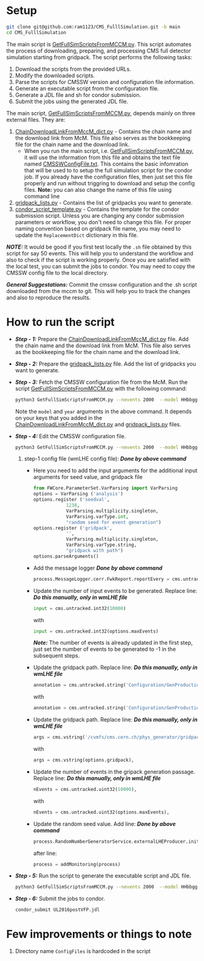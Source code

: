 # Setup

```bash
git clone git@github.com:ram1123/CMS_FulllSimulation.git -b main
cd CMS_FulllSimulation
```

The main script is [GetFullSimScriptsFromMCCM.py](GetFullSimScriptsFromMCCM.py). This script automates the process of downloading, preparing, and processing CMS full detector simulation starting from gridpack.
The script performs the following tasks:
1. Download the scripts from the provided URLs.
2. Modify the downloaded scripts.
3. Parse the scripts for CMSSW version and configuration file information.
4. Generate an executable script from the configuration file.
5. Generate a JDL file  and sh for condor submission.
6. Submit the jobs using the generated JDL file.

The main script, [GetFullSimScriptsFromMCCM.py](GetFullSimScriptsFromMCCM), depends mainly on three external files. They are:

1. [ChainDownloadLinkFromMccM_dict.py](utils/ChainDownloadLinkFromMccM_dict.py) - Contains the chain name and the download link from McM. This file also serves as the bookkeeping file for the chain name and the download link.
    - When you run the main script, i.e. [GetFullSimScriptsFromMCCM.py](GetFullSimScriptsFromMCCM.py), it will use the information from this file and
       obtains the text file named [CMSSWConfigFile.txt](utils/CMSSWConfigFile.txt). This contains the basic infomration that will be used to
       to setup the full simulation script for the condor job. If you already have the configuration files,
       then just set this file properly and run without triggring to download and setup the config files. **Note:** you can also change the name of this file using command line
1. [gridpack_lists.py](utils/gridpack_lists.py) - Contains the list of gridpacks you want to generate.
1. [condor_script_template.py](utils/condor_script_template.py) - Contains the template for the condor submission script.
   Unless you are changing any condor submission parameters or workflow, you don't need to change this file.
   For proper naming convention based on gridpack file name, you may need to update the `ReplacementDict` dictionary in this file.


***NOTE:*** It would be good if you first test locally the `.sh` file obtained by this script for say 50 events. This will help you to understand the workflow and also to check if the script is working properly. Once you are satisfied with the local test, you can submit the jobs to condor. You may need to copy the CMSSW config file to the local directory.


***General Suggestations:*** Commit the cmssw configuration and the .sh script downloaded from the mccm to git. This will help you to track the changes and also to reproduce the results.

# How to run the script

- ***Step - 1:*** Prepare the [ChainDownloadLinkFromMccM_dict.py](utils/ChainDownloadLinkFromMccM_dict.py) file. Add the chain name and the download link from McM. This file also serves as the bookkeeping file for the chain name and the download link.

- ***Step - 2:*** Prepare the [gridpack_lists.py](utils/gridpack_lists.py) file. Add the list of gridpacks you want to generate.

- ***Step - 3:*** Fetch the CMSSW configuration file from the McM. Run the script [GetFullSimScriptsFromMCCM.py](GetFullSimScriptsFromMCCM.py) with the following command:

    ```bash
    python3 GetFullSimScriptsFromMCCM.py --nevents 2000  --model HHbbgg --year 2016preVFP --outDir /eos/user/r/rasharma/post_doc_ihep/double-higgs/nanoAODnTuples/HHTobbgg_Apr2024v3 --nJobs 100 --jobName 2016preVFP --UseCustomNanoAOD --run_exec
    ```

    Note the `model` and `year` arguments in the above command. It depends on your keys that you added in the [ChainDownloadLinkFromMccM_dict.py](utils/ChainDownloadLinkFromMccM_dict.py) and [gridpack_lists.py](utils/gridpack_lists.py) files.

- ***Step - 4:*** Edit the CMSSW configuration file.

    ```bash
    python3 GetFullSimScriptsFromMCCM.py --nevents 2000  --model HHbbgg --year 2016preVFP --outDir /eos/user/r/rasharma/post_doc_ihep/double-higgs/nanoAODnTuples/HHTobbgg_Apr2024v3 --nJobs 100 --jobName 2016preVFP --UseCustomNanoAOD --NOdownload --append_to_config_file
    ```

    1. step-1 config file (wmLHE config file): ***Done by above command***
       - Here you need to add the input arguments for the additional input arguments for seed value, and gridpack file

            ```python
            from FWCore.ParameterSet.VarParsing import VarParsing
            options = VarParsing ('analysis')
            options.register ('seedval',
                        1238,
                        VarParsing.multiplicity.singleton,
                        VarParsing.varType.int,
                        "random seed for event generation")
            options.register ('gridpack',
                        '',
                        VarParsing.multiplicity.singleton,
                        VarParsing.varType.string,
                        "gridpack with path")
            options.parseArguments()
            ```

        - Add the message logger ***Done by above command***

            ```python
            process.MessageLogger.cerr.FwkReport.reportEvery = cms.untracked.int32(500)
            ```

        - Update the number of input events to be generated. Replace line: ***Do this manually, only in wmLHE file***

            ```python
            input = cms.untracked.int32(10000)
            ```

            with

            ```python
            input = cms.untracked.int32(options.maxEvents)
            ```

            ***Note:*** The number of events is already updated in the first step, just set the number of events to be generated to -1 in the subsequent steps.

        - Update the gridpack path. Replace line:  ***Do this manually, only in wmLHE file***

            ```python
            annotation = cms.untracked.string('Configuration/GenProduction/python/HIG-RunIISummer20UL16wmLHEGENAPV-03448-fragment.py nevts:10000'),
            ```

            with

            ```python
            annotation = cms.untracked.string('Configuration/GenProduction/python/HIG-RunIISummer20UL16wmLHEGENAPV-03448-fragment.py nevts:'+str(options.maxEvents)),
            ```

        - Update the gridpack path. Replace line:  ***Do this manually, only in wmLHE file***

            ```python
            args = cms.vstring('/cvmfs/cms.cern.ch/phys_generator/gridpacks/UL/13TeV/madgraph/V5_2.6.5/GF_Spin_0/Radion_hh_narrow_M2000/v1/Radion_hh_narrow_M2000_slc7_amd64_gcc700_CMSSW_10_6_19_tarball.tar.xz'),
            ```

            with

            ```python
            args = cms.vstring(options.gridpack),
            ```

        - Update the number of events in the gripack generation passage. Replace line:  ***Do this manually, only in wmLHE file***

            ```python
            nEvents = cms.untracked.uint32(10000),
            ```

            with

            ```python
            nEvents = cms.untracked.uint32(options.maxEvents),
            ```

        - Update the random seed value. Add line: ***Done by above command***

            ```python
            process.RandomNumberGeneratorService.externalLHEProducer.initialSeed=options.seedval
            ```
            after line:

            ```python
            process = addMonitoring(process)
            ```

- ***Step - 5:*** Run the script to generate the executable script and JDL file.

    ```bash
    python3 GetFullSimScriptsFromMCCM.py --nevents 2000  --model HHbbgg --year 2016preVFP --outDir /eos/user/r/rasharma/post_doc_ihep/double-higgs/nanoAODnTuples/HHTobbgg_Apr2024v3 --nJobs 100 --jobName 2016preVFP --UseCustomNanoAOD --NOdownload
    ```

- ***Step - 6:*** Submit the jobs to condor.

    ```bash
    condor_submit UL2016postVFP.jdl
    ```

# Few improvements or things to note

1. Directory name `ConfigFiles` is hardcoded in the script
